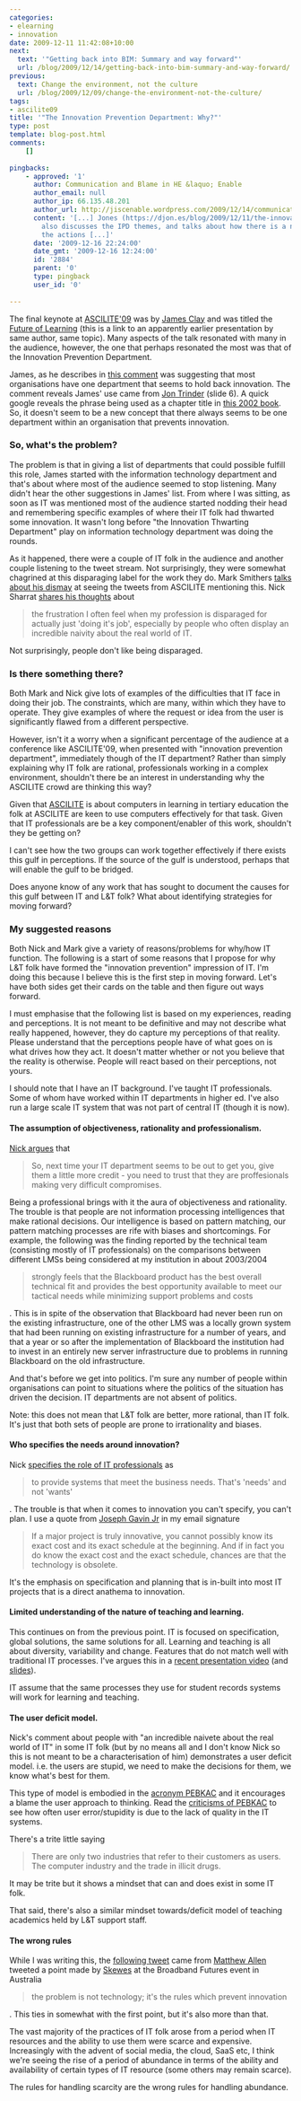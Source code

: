 ```yaml
---
categories:
- elearning
- innovation
date: 2009-12-11 11:42:08+10:00
next:
  text: '"Getting back into BIM: Summary and way forward"'
  url: /blog/2009/12/14/getting-back-into-bim-summary-and-way-forward/
previous:
  text: Change the environment, not the culture
  url: /blog/2009/12/09/change-the-environment-not-the-culture/
tags:
- ascilite09
title: '"The Innovation Prevention Department: Why?"'
type: post
template: blog-post.html
comments:
    []
    
pingbacks:
    - approved: '1'
      author: Communication and Blame in HE &laquo; Enable
      author_email: null
      author_ip: 66.135.48.201
      author_url: http://jiscenable.wordpress.com/2009/12/14/communication-and-blame-in-he/
      content: '[...] Jones (https://djon.es/blog/2009/12/11/the-innovation-prevention-department-why/)
        also discusses the IPD themes, and talks about how there is a need, not to justify
        the actions [...]'
      date: '2009-12-16 22:24:00'
      date_gmt: '2009-12-16 12:24:00'
      id: '2884'
      parent: '0'
      type: pingback
      user_id: '0'
    
---
```

The final keynote at [ASCILITE'09](http://www.ascilite.org.au/conferences/auckland09/) was by [James Clay](http://elearningstuff.wordpress.com/) and was titled the [Future of Learning](http://www.slideshare.net/ULCCEvents/fote09-james-clay-future-of-learning) (this is a link to an apparently earlier presentation by same author, same topic). Many aspects of the talk resonated with many in the audience, however, the one that perhaps resonated the most was that of the Innovation Prevention Department.

James, as he describes in [this comment](http://www.masmithers.com/2009/12/09/direct-from-the-innovation-prevention-department/comment-page-1/#comment-102) was suggesting that most organisations have one department that seems to hold back innovation. The comment reveals James' use came from [Jon Trinder](http://www.slideshare.net/HandheldLearning/jon-trinder-presentation) (slide 6). A quick google reveals the phrase being used as a chapter title in [this 2002 book](http://www.amazon.com/Innovation-Design-Takes-Company-Cutting/dp/0814406963/ref=cm_cr_pr_product_top). So, it doesn't seem to be a new concept that there always seems to be one department within an organisation that prevents innovation.

### So, what's the problem?

The problem is that in giving a list of departments that could possible fulfill this role, James started with the information technology department and that's about where most of the audience seemed to stop listening. Many didn't hear the other suggestions in James' list. From where I was sitting, as soon as IT was mentioned most of the audience started nodding their head and remembering specific examples of where their IT folk had thwarted some innovation. It wasn't long before "the Innovation Thwarting Department" play on information technology department was doing the rounds.

As it happened, there were a couple of IT folk in the audience and another couple listening to the tweet stream. Not surprisingly, they were somewhat chagrined at this disparaging label for the work they do. Mark Smithers [talks about his dismay](http://www.masmithers.com/2009/12/09/direct-from-the-innovation-prevention-department/) at seeing the tweets from ASCILITE mentioning this. Nick Sharrat [shares his thoughts](http://nicksharratt.blogspot.com/2009/10/innovation-prevention-or-proffesional.html) about

> the frustration I often feel when my profession is disparaged for actually just 'doing it's job', especially by people who often display an incredible naivity about the real world of IT.

Not surprisingly, people don't like being disparaged.

### Is there something there?

Both Mark and Nick give lots of examples of the difficulties that IT face in doing their job. The constraints, which are many, within which they have to operate. They give examples of where the request or idea from the user is significantly flawed from a different perspective.

However, isn't it a worry when a significant percentage of the audience at a conference like ASCILITE'09, when presented with "innovation prevention department", immediately though of the IT department? Rather than simply explaining why IT folk are rational, professionals working in a complex environment, shouldn't there be an interest in understanding why the ASCILITE crowd are thinking this way?

Given that [ASCILITE](http://www.ascilite.org.au/) is about computers in learning in tertiary education the folk at ASCILITE are keen to use computers effectively for that task. Given that IT professionals are be a key component/enabler of this work, shouldn't they be getting on?

I can't see how the two groups can work together effectively if there exists this gulf in perceptions. If the source of the gulf is understood, perhaps that will enable the gulf to be bridged.

Does anyone know of any work that has sought to document the causes for this gulf between IT and L&T folk? What about identifying strategies for moving forward?

### My suggested reasons

Both Nick and Mark give a variety of reasons/problems for why/how IT function. The following is a start of some reasons that I propose for why L&T folk have formed the "innovation prevention" impression of IT. I'm doing this because I believe this is the first step in moving forward. Let's have both sides get their cards on the table and then figure out ways forward.

I must emphasise that the following list is based on my experiences, reading and perceptions. It is not meant to be definitive and may not describe what really happened, however, they do capture my perceptions of that reality. Please understand that the perceptions people have of what goes on is what drives how they act. It doesn't matter whether or not you believe that the reality is otherwise. People will react based on their perceptions, not yours.

I should note that I have an IT background. I've taught IT professionals. Some of whom have worked within IT departments in higher ed. I've also run a large scale IT system that was not part of central IT (though it is now).

#### **The assumption of objectiveness, rationality and professionalism.**

[Nick argues](http://nicksharratt.blogspot.com/2009/10/innovation-prevention-or-proffesional.html) that

> So, next time your IT department seems to be out to get you, give them a little more credit - you need to trust that they are proffesionals making very difficult compromises.

Being a professional brings with it the aura of objectiveness and rationality. The trouble is that people are not information processing intelligences that make rational decisions. Our intelligence is based on pattern matching, our pattern matching processes are rife with biases and shortcomings. For example, the following was the finding reported by the technical team (consisting mostly of IT professionals) on the comparisons between different LMSs being considered at my institution in about 2003/2004

> strongly feels that the Blackboard product has the best overall technical fit and provides the best opportunity available to meet our tactical needs while minimizing support problems and costs

. This is in spite of the observation that Blackboard had never been run on the existing infrastructure, one of the other LMS was a locally grown system that had been running on existing infrastructure for a number of years, and that a year or so after the implementation of Blackboard the institution had to invest in an entirely new server infrastructure due to problems in running Blackboard on the old infrastructure.

And that's before we get into politics. I'm sure any number of people within organisations can point to situations where the politics of the situation has driven the decision. IT departments are not absent of politics.

Note: this does not mean that L&T folk are better, more rational, than IT folk. It's just that both sets of people are prone to irrationality and biases.

#### **Who specifies the needs around innovation?**

Nick [specifies the role of IT professionals](http://nicksharratt.blogspot.com/2009/10/innovation-prevention-or-proffesional.html) as

> to provide systems that meet the business needs. That's 'needs' and not 'wants'

. The trouble is that when it comes to innovation you can't specify, you can't plan. I use a quote from [Joseph Gavin Jr](http://mitworld.mit.edu/speaker/view/1147) in my email signature

> If a major project is truly innovative, you cannot possibly know its exact cost and its exact schedule at the beginning. And if in fact you do know the exact cost and the exact schedule, chances are that the technology is obsolete.

It's the emphasis on specification and planning that is in-built into most IT projects that is a direct anathema to innovation.

#### **Limited understanding of the nature of teaching and learning.**

This continues on from the previous point. IT is focused on specification, global solutions, the same solutions for all. Learning and teaching is all about diversity, variability and change. Features that do not match well with traditional IT processes. I've argues this in a [recent presentation video](http://www.ustream.tv/recorded/2525359) (and [slides](http://www.slideshare.net/davidj/alternatives-for-the-institutional-implementation-of-elearning-lessons-from-12-years-of-webfuse)).

IT assume that the same processes they use for student records systems will work for learning and teaching.

#### **The user deficit model.**

Nick's comment about people with "an incredible naivete about the real world of IT" in some IT folk (but by no means all and I don't know Nick so this is not meant to be a characterisation of him) demonstrates a user deficit model. i.e. the users are stupid, we need to make the decisions for them, we know what's best for them.

This type of model is embodied in the [acronym PEBKAC](http://en.wikipedia.org/wiki/Pebkac) and it encourages a blame the user approach to thinking. Read the [criticisms of PEBKAC](http://en.wikipedia.org/wiki/Pebkac#Reasons_for_user_errors_and_criticism_of_the_concept) to see how often user error/stupidity is due to the lack of quality in the IT systems.

There's a trite little saying

> There are only two industries that refer to their customers as users. The computer industry and the trade in illicit drugs.

It may be trite but it shows a mindset that can and does exist in some IT folk.

That said, there's also a similar mindset towards/deficit model of teaching academics held by L&T support staff.

#### **The wrong rules**

While I was writing this, the [following tweet](http://twitter.com/netcrit/statuses/6519472330) came from [Matthew Allen](http://netcrit.net/) tweeted a point made by [Skewes](http://www.latrobe.edu.au/bulletin/2009/spring/people5.html) at the Broadband Futures event in Australia

> the problem is not technology; it's the rules which prevent innovation

. This ties in somewhat with the first point, but it's also more than that.

The vast majority of the practices of IT folk arose from a period when IT resources and the ability to use them were scarce and expensive. Increasingly with the advent of social media, the cloud, SaaS etc, I think we're seeing the rise of a period of abundance in terms of the ability and availability of certain types of IT resource (some others may remain scarce).

The rules for handling scarcity are the wrong rules for handling abundance.